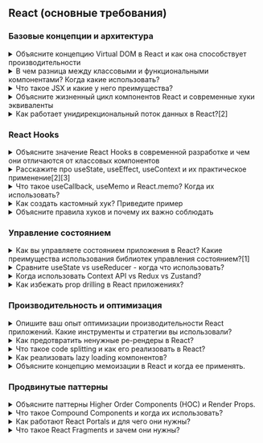 ## React (основные требования)

### Базовые концепции и архитектура

<details>
<summary>Объясните концепцию Virtual DOM в React и как она способствует производительности</summary>

> Отличный вопрос! Давайте разберем концепцию Virtual DOM подробно, поскольку это одна из ключевых особенностей React.

## Что такое Virtual DOM?

**Virtual DOM (виртуальный DOM)** — это легковесное представление реального DOM в памяти JavaScript. Это **JavaScript-объект**, который содержит структуру и свойства элементов интерфейса, но не может напрямую манипулировать элементами на экране[1][2].

```javascript
// Пример Virtual DOM объекта
{
  type: 'div',
  props: {
    id: 'container',
    className: 'main-content'
  },
  children: [
    {
      type: 'h1',
      props: { className: 'title' },
      children: ['Hello World']
    },
    {
      type: 'button',
      props: { onClick: handleClick },
      children: ['Click me']
    }
  ]
}
```

## Как работает Virtual DOM?

### Процесс работы состоит из трех фаз:

**1. Render Phase (Фаза рендеринга)**

- React создает новое представление Virtual DOM при изменении состояния компонента
- Вызывается метод `render()` для генерации нового дерева Virtual DOM[3]

**2. Diffing Algorithm (Алгоритм сравнения)**

- React сравнивает новое Virtual DOM дерево с предыдущим снимком
- Определяются минимальные изменения, необходимые для обновления[4][5]

**3. Commit Phase (Фаза применения)**

- Применяются только необходимые изменения к реальному DOM
- Обновления группируются (batching) для оптимизации производительности[3]

## Как Virtual DOM улучшает производительность?

### 1. **Минимизация операций с реальным DOM**

Реальный DOM содержит сотни свойств для каждого элемента (align, title, lang, translate, dir, hidden, accessKey и т.д.)[6]. Virtual DOM — это простой JavaScript объект, манипуляции с которым значительно быстрее[7].

### 2. **Batch Updates (Групповые обновления)**

React собирает множественные изменения состояния в одну операцию обновления, избегая ненужных перерендеров[8][9].

### 3. **Эффективный алгоритм сравнения**

React использует эвристический O(n) алгоритм вместо стандартного O(n³), основанный на двух допущениях[9]:

- Элементы разных типов создают разные деревья
- Разработчик может указать стабильные элементы через `key` prop

### 4. **Избежание полной перерисовки**

Вместо обновления всего DOM дерева, React обновляет только измененные узлы[1][2].

## Процесс Reconciliation (Согласования)

**Reconciliation** — это процесс, который React использует для определения изменений между Virtual DOM деревьями[10]:

```javascript
// Было
<div>
  <Counter value={1} />
</div>

// Стало
<div>
  <Counter value={2} />
</div>

// React обновит только prop 'value', сохранив компонент
```

### Правила сравнения:

1. **Разные типы элементов** → полная замена поддерева[11]
2. **Одинаковые типы** → обновление только измененных атрибутов[4]
3. **Списки элементов** → использование `key` для оптимального сопоставления[11]

## Практический пример

```javascript
function UserList({ users }) {
  return (
    <ul>
      {users.map((user) => (
        <li key={user.id}>{user.name}</li>
      ))}
    </ul>
  );
}

// При добавлении нового пользователя:
// Virtual DOM: создается новое дерево с дополнительным <li>
// Diffing: React определяет, что добавлен один элемент
// Real DOM: добавляется только новый <li>, остальные не трогаются
```

## Важные особенности

### React Fiber Architecture

Современный React использует **Fiber** — усовершенствованную архитектуру, которая[1]:

- Разбивает работу на небольшие управляемые части
- Позволяет приостанавливать и возобновлять задачи
- Приоритизирует важные обновления (клики, анимации)

### Ограничения оптимизации

Важно понимать, что Virtual DOM не всегда быстрее прямых манипуляций с DOM. При грамотном ванильном JavaScript можно достичь лучшей производительности[8]. Основная ценность Virtual DOM — в **упрощении разработки** сложных приложений.

## Ключевые выводы для собеседования:

1. **Virtual DOM** — это концепция оптимизации, а не волшебная пуля
2. Производительность достигается через **минимизацию операций с реальным DOM**
3. **Алгоритм reconciliation** — ключ к эффективности React
4. Понимание принципов работы помогает писать более оптимизированные компоненты
5. `key` prop критически важен для производительности списков

</details>

<details>
  <summary>В чем разница между классовыми и функциональными компонентами? Когда какие использовать?</summary>

Отличный вопрос! Это одна из ключевых тем для понимания эволюции React. Давайте разберем подробно.

## Основные различия

### **Классовые компоненты**

```javascript
class UserProfile extends React.Component {
  constructor(props) {
    super(props);
    this.state = {
      user: null,
      loading: true,
    };
  }

  componentDidMount() {
    this.fetchUser();
  }

  componentDidUpdate(prevProps) {
    if (prevProps.userId !== this.props.userId) {
      this.fetchUser();
    }
  }

  fetchUser = async () => {
    this.setState({ loading: true });
    const user = await api.getUser(this.props.userId);
    this.setState({ user, loading: false });
  };

  render() {
    const { user, loading } = this.state;

    if (loading) return <div>Loading...</div>;

    return (
      <div>
        <h1>{user.name}</h1>
        <p>{user.email}</p>
      </div>
    );
  }
}
```

### **Функциональные компоненты с хуками**

```javascript
function UserProfile({ userId }) {
  const [user, setUser] = useState(null);
  const [loading, setLoading] = useState(true);

  const fetchUser = useCallback(async () => {
    setLoading(true);
    const userData = await api.getUser(userId);
    setUser(userData);
    setLoading(false);
  }, [userId]);

  useEffect(() => {
    fetchUser();
  }, [fetchUser]);

  if (loading) return <div>Loading...</div>;

  return (
    <div>
      <h1>{user.name}</h1>
      <p>{user.email}</p>
    </div>
  );
}
```

## Ключевые различия

### **1. Синтаксис и читаемость**

**Функциональные компоненты:**[1][2]

- Более простой и лаконичный синтаксис
- Меньше boilerplate кода
- Нет необходимости в `this` контексте
- Более функциональный подход к программированию

**Классовые компоненты:**[1]

- Более многословный синтаксис
- Необходимость в конструкторе и методах lifecycle
- Работа с `this` контекстом может вызывать путаницу

### **2. Управление состоянием**

**Функциональные:** `useState` хук[3]

```javascript
const [count, setCount] = useState(0);
const [user, setUser] = useState(null);
```

**Классовые:** `this.state` и `this.setState`[1]

```javascript
this.state = { count: 0, user: null };
this.setState({ count: this.state.count + 1 });
```

### **3. Lifecycle методы**

**Функциональные:** `useEffect` хук[2]

```javascript
// componentDidMount + componentDidUpdate
useEffect(() => {
  fetchData();
}, [dependency]);

// componentWillUnmount
useEffect(() => {
  return () => {
    cleanup();
  };
}, []);
```

**Классовые:** Отдельные методы[1]

```javascript
componentDidMount() { /* логика */ }
componentDidUpdate(prevProps) { /* логика */ }
componentWillUnmount() { /* очистка */ }
```

## Преимущества функциональных компонентов

### **1. Производительность**[2][3]

- Более легковесные по сравнению с классами
- Лучшая оптимизация со стороны React
- Встроенные возможности мемоизации (`useMemo`, `useCallback`)

### **2. Переиспользование логики**[2][4]

```javascript
// Кастомный хук для переиспользования логики
function useApi(endpoint) {
  const [data, setData] = useState(null);
  const [loading, setLoading] = useState(true);

  useEffect(() => {
    fetch(endpoint)
      .then((res) => res.json())
      .then((data) => {
        setData(data);
        setLoading(false);
      });
  }, [endpoint]);

  return { data, loading };
}

// Использование в разных компонентах
function UserList() {
  const { users, loading } = useApi("/api/users");
  // ...
}

function PostList() {
  const { posts, loading } = useApi("/api/posts");
  // ...
}
```

### **3. Упрощенное тестирование**[2][3]

- Функции легче тестировать, чем классы
- Меньше моков и сложной настройки
- Кастомные хуки можно тестировать изолированно

### **4. Лучшая совместимость с TypeScript**[5]

```typescript
interface UserProfileProps {
  userId: string;
  onUserLoad?: (user: User) => void;
}

const UserProfile: React.FC<UserProfileProps> = ({ userId, onUserLoad }) => {
  // TypeScript автоматически выводит типы для useState
  const [user, setUser] = useState<User | null>(null);
  // ...
};
```

## Когда использовать классовые компоненты

### **1. Error Boundaries** (пока единственный случай)[6][7]

```javascript
class ErrorBoundary extends React.Component {
  constructor(props) {
    super(props);
    this.state = { hasError: false };
  }

  static getDerivedStateFromError(error) {
    return { hasError: true };
  }

  componentDidCatch(error, errorInfo) {
    console.log("Error caught:", error, errorInfo);
  }

  render() {
    if (this.state.hasError) {
      return <h1>Something went wrong.</h1>;
    }
    return this.props.children;
  }
}
```

### **2. Legacy кодовые базы**[5][8]

- При работе с существующими проектами
- Постепенная миграция может быть более практичной
- Нет необходимости переписывать работающий код

## Современные рекомендации (2025)

### **React команда официально рекомендует:**[9][8]

1. **Использовать функциональные компоненты** для всех новых проектов
2. **Хуки заменяют** большинство возможностей классовых компонентов
3. **Классовые компоненты не deprecated**, но не развиваются активно

### **В индустрии:**[10][11]

- 95%+ новых React проектов используют функциональные компоненты
- Большинство библиотек и туториалов фокусируются на хуках
- Компании предпочитают функциональный подход при найме

## Практические советы для собеседования

### **Что говорить:**

1. **"Предпочитаю функциональные компоненты"** с обоснованием
2. **Понимаю оба подхода** и могу работать с legacy кодом
3. **Знаю когда использовать классы** (Error Boundaries)
4. **Понимаю эволюцию React** и причины появления хуков

### **Пример хорошего ответа:**

> "В современной разработке я использую функциональные компоненты с хуками, так как они обеспечивают более чистый код, лучшую переиспользуемость логики через кастомные хуки и упрощают тестирование. Однако я понимаю классовые компоненты и могу с ними работать в legacy проектах. Классы все еще необходимы для Error Boundaries, но в остальном хуки покрывают все потребности современной разработки."

## Заключение

**Функциональные компоненты с хуками** — стандарт современной React разработки. Они проще, производительнее и более функциональны. **Классовые компоненты** остаются актуальными только для Error Boundaries и работы с legacy кодом[7][8].

</details>
<details>
  <summary>
  Что такое JSX и какие у него преимущества?
  </summary>

> Отличный фундаментальный вопрос! JSX — одна из ключевых особенностей React, поэтому важно понимать его глубоко.

## Что такое JSX?

**JSX (JavaScript XML)** — это синтаксическое расширение JavaScript, которое позволяет писать HTML-подобный код прямо внутри JavaScript файлов[1][2]. JSX не является ни JavaScript, ни HTML — это специальный синтаксис, который **транспилируется** в обычный JavaScript.

### Простой пример:

```javascript
// JSX
const element = <h1>Hello, World!</h1>;

// Транспилируется в:
const element = React.createElement("h1", null, "Hello, World!");
```

## Как работает JSX?

### Процесс трансформации:

**1. Написание JSX**[1]

```javascript
const greeting = (
  <div className="container">
    <h1>Welcome, {userName}!</h1>
    <p>Today is {new Date().toLocaleDateString()}</p>
  </div>
);
```

**2. Транспиляция через Babel**[3]

```javascript
const greeting = React.createElement(
  "div",
  { className: "container" },
  React.createElement("h1", null, "Welcome, ", userName, "!"),
  React.createElement("p", null, "Today is ", new Date().toLocaleDateString())
);
```

**3. Создание Virtual DOM элементов**[1]
React использует эти `createElement` вызовы для построения Virtual DOM дерева.

## Основные преимущества JSX

### **1. Читаемость и интуитивность**[4][5]

**JSX:**

```javascript
function UserCard({ user }) {
  return (
    <div className="user-card">
      <img src={user.avatar} alt={user.name} />
      <h2>{user.name}</h2>
      <p>{user.email}</p>
    </div>
  );
}
```

**Без JSX:**

```javascript
function UserCard({ user }) {
  return React.createElement(
    "div",
    { className: "user-card" },
    React.createElement("img", { src: user.avatar, alt: user.name }),
    React.createElement("h2", null, user.name),
    React.createElement("p", null, user.email)
  );
}
```

### **2. Встроенная безопасность**[6][5]

JSX **автоматически экранирует** значения, защищая от XSS атак:

```javascript
const userInput = "<script>alert('hack')</script>";
const element = <div>{userInput}</div>; // Безопасно! Выведется как текст
```

### **3. Лучшие сообщения об ошибках**[4][6]

React предоставляет более точные и понятные ошибки при использовании JSX, что упрощает отладку.

### **4. Интеграция с JavaScript выражениями**[1][3]

```javascript
function TodoList({ todos, filter }) {
  return (
    <ul>
      {todos
        .filter(
          (todo) =>
            filter === "all" || todo.completed === (filter === "completed")
        )
        .map((todo) => (
          <li key={todo.id} className={todo.completed ? "completed" : ""}>
            {todo.text}
          </li>
        ))}
    </ul>
  );
}
```

### **5. Поддержка компонентной архитектуры**[7][8]

JSX естественно интегрируется с компонентным подходом React:

```javascript
function App() {
  return (
    <div>
      <Header />
      <Navigation />
      <MainContent>
        <Sidebar />
        <ArticleList />
      </MainContent>
      <Footer />
    </div>
  );
}
```

## Ключевые особенности JSX

### **1. Динамический контент через `{}`**[1][3]

```javascript
const name = "Alice";
const element = <h1>Hello, {name}!</h1>;
```

### **2. Атрибуты в camelCase**[3][5]

```javascript
// HTML: class, for, tabindex
// JSX: className, htmlFor, tabIndex
const input = <input className="form-field" tabIndex={1} />;
```

### **3. Самозакрывающиеся теги**[3]

```javascript
const image = <img src="photo.jpg" alt="Description" />;
const lineBreak = <br />;
```

### **4. Условный рендеринг**[3]

```javascript
const element = isLoggedIn ? (
  <WelcomeMessage user={currentUser} />
) : (
  <LoginForm />
);
```

### **5. Фрагменты**[3]

```javascript
// React.Fragment или короткий синтаксис <>
return (
  <>
    <h1>Title</h1>
    <p>Description</p>
  </>
);
```

## Современные возможности JSX

### **TypeScript интеграция**[9]

```typescript
interface Props {
  title: string;
  children: React.ReactNode;
}

const Modal: React.FC<Props> = ({ title, children }) => (
  <div className="modal">
    <h2>{title}</h2>
    {children}
  </div>
);
```

### **Inline стили как объекты**[3]

```javascript
const styles = {
  color: "blue",
  fontSize: "18px",
  fontWeight: "bold",
};

const element = <h1 style={styles}>Styled heading</h1>;
```

## Является ли JSX обязательным?

**Нет!** JSX не обязателен для React[7][5], но **настоятельно рекомендуется** потому что:

- Упрощает разработку сложных интерфейсов
- Улучшает читаемость кода
- Обеспечивает лучший developer experience
- Стал индустриальным стандартом

## Производительность

JSX **не влияет на runtime производительность**[10] — он полностью транспилируется на этапе сборки. Финальный JavaScript код работает так же быстро, как если бы вы писали `React.createElement` вручную.

## Практические советы для собеседования

### **Что подчеркнуть:**

1. **JSX — это синтаксический сахар** над `React.createElement`
2. **Безопасность по умолчанию** — автоматическое экранирование
3. **Лучший DX** (developer experience) — читаемость и отладка
4. **Интеграция с инструментами** — TypeScript, ESLint, Prettier
5. **Не обязателен**, но стал стандартом индустрии

### **Хороший ответ на собеседовании:**

> "JSX — это синтаксическое расширение JavaScript, которое позволяет писать HTML-подобную разметку прямо в JavaScript коде. Основные преимущества: улучшенная читаемость, встроенная защита от XSS, лучшие сообщения об ошибках и естественная интеграция с компонентной архитектурой React. JSX транспилируется в React.createElement вызовы, поэтому не влияет на производительность runtime. Хотя он не обязателен, JSX стал индустриальным стандартом благодаря значительному улучшению developer experience."

</details>
<details>
  <summary>Объясните жизненный цикл компонентов React и современные хуки эквиваленты</summary>

> Отлично! Это фундаментальный вопрос, который демонстрирует глубокое понимание React. Давайте подробно разберем жизненный цикл компонентов и их современные эквиваленты в хуках.

## Фазы жизненного цикла React компонентов

React компоненты проходят через **три основные фазы**[1][2]:

### **1. Mounting (Монтирование)** 🏗️

Компонент создается и вставляется в DOM

### **2. Updating (Обновление)** 🔄

Компонент перерендеривается при изменении props или state

### **3. Unmounting (Размонтирование)** 🗑️

Компонент удаляется из DOM

## Классовые компоненты: Lifecycle методы

### **Mounting Phase**

```javascript
class UserProfile extends React.Component {
  constructor(props) {
    super(props);
    // 1. Инициализация state
    this.state = { user: null, loading: true };
    console.log("1. Constructor");
  }

  componentDidMount() {
    // 2. Вызывается ПОСЛЕ первого рендера
    console.log("2. componentDidMount");
    this.fetchUser();
  }

  render() {
    // 3. Возвращает JSX для отображения
    console.log("3. Render");
    return (
      <div>{this.state.loading ? "Loading..." : this.state.user?.name}</div>
    );
  }
}
```

### **Updating Phase**

```javascript
componentDidUpdate(prevProps, prevState) {
  // Вызывается ПОСЛЕ каждого обновления
  console.log('componentDidUpdate');

  if (prevProps.userId !== this.props.userId) {
    this.fetchUser(); // Перезагрузка при изменении userId
  }
}

shouldComponentUpdate(nextProps, nextState) {
  // Оптимизация: можно предотвратить лишние рендеры
  return nextProps.userId !== this.props.userId;
}
```

### **Unmounting Phase**

```javascript
componentWillUnmount() {
  // Очистка ресурсов перед удалением
  console.log('componentWillUnmount');
  clearInterval(this.timer);
  this.subscription?.unsubscribe();
}
```

## Функциональные компоненты: Хуки эквиваленты

### **useEffect - универсальный заменитель**[3][4]

`useEffect` **объединяет три lifecycle метода** в одном хуке:

- `componentDidMount`
- `componentDidUpdate`
- `componentWillUnmount`

### **1. componentDidMount эквивалент**

```javascript
function UserProfile({ userId }) {
  const [user, setUser] = useState(null);
  const [loading, setLoading] = useState(true);

  // componentDidMount - выполняется ОДИН раз после монтирования
  useEffect(() => {
    console.log("Эквивалент componentDidMount");
    fetchUser();
  }, []); // Пустой массив зависимостей = выполнить один раз

  const fetchUser = async () => {
    setLoading(true);
    const userData = await api.getUser(userId);
    setUser(userData);
    setLoading(false);
  };

  return <div>{loading ? "Loading..." : user?.name}</div>;
}
```

### **2. componentDidUpdate эквивалент**[5]

```javascript
function UserProfile({ userId }) {
  const [user, setUser] = useState(null);

  // componentDidUpdate - выполняется при изменении userId
  useEffect(() => {
    console.log("Эквивалент componentDidUpdate");
    fetchUser();
  }, [userId]); // Выполнится при изменении userId

  // Можно отслеживать несколько зависимостей
  useEffect(() => {
    console.log("Выполнится при изменении userId или theme");
  }, [userId, theme]);

  return <div>{user?.name}</div>;
}
```

### **3. componentWillUnmount эквивалент**[6]

```javascript
function Timer() {
  const [count, setCount] = useState(0);

  useEffect(() => {
    const interval = setInterval(() => {
      setCount((c) => c + 1);
    }, 1000);

    // Cleanup функция = componentWillUnmount
    return () => {
      console.log("Эквивалент componentWillUnmount");
      clearInterval(interval);
    };
  }, []); // Cleanup выполнится при размонтировании

  return <div>Count: {count}</div>;
}
```

### **4. Комбинированный useEffect**[7]

```javascript
function DataComponent({ id }) {
  const [data, setData] = useState(null);

  useEffect(() => {
    // componentDidMount + componentDidUpdate
    console.log("Загружаем данные для ID:", id);

    const subscription = api.subscribe(id, setData);

    // componentWillUnmount
    return () => {
      console.log("Очищаем подписку");
      subscription.unsubscribe();
    };
  }, [id]); // Перезапуск при изменении id

  return <div>{data?.title}</div>;
}
```

## Полное сравнение методов и хуков

### **Таблица соответствий**[4][5]

| **Классовый метод**       | **Хук эквивалент**                        | **Описание**                           |
| ------------------------- | ----------------------------------------- | -------------------------------------- |
| `constructor()`           | `useState()`                              | Инициализация состояния                |
| `componentDidMount()`     | `useEffect(() => {}, [])`                 | Выполняется после монтирования         |
| `componentDidUpdate()`    | `useEffect(() => {}, [deps])`             | Выполняется при изменении зависимостей |
| `componentWillUnmount()`  | `useEffect(() => { return cleanup }, [])` | Очистка перед размонтированием         |
| `shouldComponentUpdate()` | `React.memo()` + `useMemo()`              | Оптимизация рендеринга                 |

### **shouldComponentUpdate эквивалент**[6]

```javascript
// Классовый компонент
class ExpensiveComponent extends React.Component {
  shouldComponentUpdate(nextProps) {
    return nextProps.data !== this.props.data;
  }
}

// Функциональный эквивалент
const ExpensiveComponent = React.memo(
  ({ data }) => {
    return <div>{data}</div>;
  },
  (prevProps, nextProps) => {
    // true = не перерендеривать, false = перерендерить
    return prevProps.data === nextProps.data;
  }
);

// Или с useMemo для вычислений
function ExpensiveComponent({ data }) {
  const expensiveValue = useMemo(() => {
    return computeExpensiveValue(data);
  }, [data]); // Пересчитывается только при изменении data

  return <div>{expensiveValue}</div>;
}
```

## Важные отличия useEffect от lifecycle методов

### **1. Время выполнения**[8][9]

```javascript
// componentDidMount выполняется ДО paint браузера
componentDidMount() {
  // Блокирует отрисовку до завершения
  document.body.style.backgroundColor = 'red';
}

// useEffect выполняется ПОСЛЕ paint браузера
useEffect(() => {
  // НЕ блокирует отрисовку, выполняется асинхронно
  document.body.style.backgroundColor = 'red';
}, []);

// Для синхронного выполнения используйте useLayoutEffect
useLayoutEffect(() => {
  // Выполняется ДО paint, как componentDidMount
  document.body.style.backgroundColor = 'red';
}, []);
```

### **2. Множественные эффекты**[2]

```javascript
// В классах - один метод на всё
componentDidMount() {
  this.fetchUser();
  this.setupEventListeners();
  this.startTimer();
}

// С хуками - логическое разделение
function MyComponent() {
  // Отдельный эффект для пользователя
  useEffect(() => {
    fetchUser();
  }, []);

  // Отдельный эффект для событий
  useEffect(() => {
    const handleResize = () => {};
    window.addEventListener('resize', handleResize);
    return () => window.removeEventListener('resize', handleResize);
  }, []);

  // Отдельный эффект для таймера
  useEffect(() => {
    const timer = setInterval(() => {}, 1000);
    return () => clearInterval(timer);
  }, []);
}
```

## Практический пример: рефакторинг с классов на хуки

### **Было (класс):**

```javascript
class UserDashboard extends React.Component {
  constructor(props) {
    super(props);
    this.state = {
      user: null,
      posts: [],
      loading: true,
      error: null,
    };
  }

  componentDidMount() {
    this.loadUserData();
  }

  componentDidUpdate(prevProps) {
    if (prevProps.userId !== this.props.userId) {
      this.loadUserData();
    }
  }

  componentWillUnmount() {
    this.cleanup();
  }

  loadUserData = async () => {
    try {
      this.setState({ loading: true });
      const [user, posts] = await Promise.all([
        api.getUser(this.props.userId),
        api.getUserPosts(this.props.userId),
      ]);
      this.setState({ user, posts, loading: false });
    } catch (error) {
      this.setState({ error, loading: false });
    }
  };

  cleanup = () => {
    // Очистка подписок
  };
}
```

### **Стало (хуки):**

```javascript
function UserDashboard({ userId }) {
  const [user, setUser] = useState(null);
  const [posts, setPosts] = useState([]);
  const [loading, setLoading] = useState(true);
  const [error, setError] = useState(null);

  const loadUserData = useCallback(async () => {
    try {
      setLoading(true);
      setError(null);
      const [userData, postsData] = await Promise.all([
        api.getUser(userId),
        api.getUserPosts(userId),
      ]);
      setUser(userData);
      setPosts(postsData);
    } catch (err) {
      setError(err);
    } finally {
      setLoading(false);
    }
  }, [userId]);

  useEffect(() => {
    loadUserData();

    return () => {
      // Очистка подписок
    };
  }, [loadUserData]);

  // Остальной JSX...
}
```

## Советы для собеседования

### **Что подчеркнуть:**

1. **useEffect объединяет три lifecycle метода** в один хук
2. **Dependency array контролирует** когда эффект выполняется
3. **Cleanup функция** заменяет componentWillUnmount
4. **Множественные useEffect** для логического разделения
5. **Время выполнения отличается** - useEffect асинхронный

### **Хороший ответ:**

> "Жизненный цикл React компонентов состоит из трех фаз: mounting, updating и unmounting. В классовых компонентах для каждой фазы есть специальные методы: componentDidMount, componentDidUpdate, componentWillUnmount. В функциональных компонентах хук useEffect заменяет все эти методы. Dependency array определяет когда эффект выполняется: пустой массив [] эквивалентен componentDidMount, массив с зависимостями - componentDidUpdate, а cleanup функция - componentWillUnmount. Преимущество хуков в том, что можно создавать множественные эффекты для логического разделения кода."

</details>
<details>
  <summary>Как работает унидирекциональный поток данных в React?[2]</summary>

Отличный вопрос! Унидирекциональный поток данных — это **фундаментальная архитектурная концепция React**, которая отличает его от многих других фреймворков. Давайте разберем подробно.

## Что такое унидирекциональный поток данных?

**Унидирекциональный поток данных (Unidirectional Data Flow)** — это архитектурный паттерн, при котором данные движутся строго **в одном направлении**: от родительских компонентов к дочерним через **props**[1][2]. Дочерние компоненты **не могут напрямую изменять** данные, которые они получают.

### Визуальное представление:

```
┌─────────────┐
│   Parent    │  ──► State (источник истины)
│ Component   │
└─────┬───────┘
      │ props ↓ (данные вниз)
┌─────▼───────┐
│    Child    │  ──► Получает данные, но не может их изменить
│ Component   │
└─────────────┘
      │ callbacks ↑ (события вверх)
      ▼
┌─────────────┐
│   Parent    │  ──► Обновляет state
│ Component   │
└─────────────┘
```

## Принцип "Props Down, Events Up"

### **1. Props Down (Данные вниз)**[1][3]

```javascript
// Родительский компонент
function App() {
  const [user, setUser] = useState({ name: "Alice", age: 25 });
  const [posts, setPosts] = useState([]);

  return (
    <div>
      <UserProfile user={user} /> {/* Данные передаются вниз */}
      <PostList posts={posts} /> {/* через props */}
    </div>
  );
}

// Дочерний компонент
function UserProfile({ user }) {
  // user доступен только для чтения
  // Компонент НЕ МОЖЕТ изменить user напрямую
  return (
    <div>
      <h1>{user.name}</h1>
      <p>Age: {user.age}</p>
    </div>
  );
}
```

### **2. Events Up (События вверх)**[3][4]

```javascript
// Родительский компонент
function App() {
  const [count, setCount] = useState(0);

  // Функция-обработчик, которая может изменить состояние
  const incrementCount = () => {
    setCount(count + 1);
  };

  return (
    <div>
      <Counter
        count={count} // Данные вниз
        onIncrement={incrementCount} // Callback вверх
      />
    </div>
  );
}

// Дочерний компонент
function Counter({ count, onIncrement }) {
  return (
    <div>
      <p>Count: {count}</p>
      {/* Дочерний компонент "просит" родителя изменить данные */}
      <button onClick={onIncrement}>Increment</button>
    </div>
  );
}
```

## Практический пример: Todo приложение

```javascript
function TodoApp() {
  const [todos, setTodos] = useState([
    { id: 1, text: "Learn React", completed: false },
    { id: 2, text: "Build an app", completed: true },
  ]);

  // Все изменения состояния происходят в родителе
  const addTodo = (text) => {
    const newTodo = { id: Date.now(), text, completed: false };
    setTodos([...todos, newTodo]);
  };

  const toggleTodo = (id) => {
    setTodos(
      todos.map((todo) =>
        todo.id === id ? { ...todo, completed: !todo.completed } : todo
      )
    );
  };

  const deleteTodo = (id) => {
    setTodos(todos.filter((todo) => todo.id !== id));
  };

  return (
    <div>
      {/* Данные передаются вниз, callbacks передаются вниз */}
      <AddTodoForm onAdd={addTodo} />
      <TodoList todos={todos} onToggle={toggleTodo} onDelete={deleteTodo} />
    </div>
  );
}

function TodoList({ todos, onToggle, onDelete }) {
  return (
    <ul>
      {todos.map((todo) => (
        <TodoItem
          key={todo.id}
          todo={todo} // Данные вниз
          onToggle={onToggle} // События вверх
          onDelete={onDelete} // События вверх
        />
      ))}
    </ul>
  );
}

function TodoItem({ todo, onToggle, onDelete }) {
  return (
    <li>
      <span
        style={{ textDecoration: todo.completed ? "line-through" : "none" }}
        onClick={() => onToggle(todo.id)} // Вызываем callback
      >
        {todo.text}
      </span>
      <button onClick={() => onDelete(todo.id)}>Delete</button>
    </li>
  );
}
```

## Сравнение с двунаправленным потоком данных

### **React (Унидирекциональный)**[5][6]

```javascript
// Контролируемый компонент
function LoginForm() {
  const [email, setEmail] = useState("");

  return (
    <div>
      <input
        value={email} // State → UI
        onChange={(e) => setEmail(e.target.value)} // UI → State (через event)
      />
      <p>Email: {email}</p>
    </div>
  );
}
```

### **Angular/Vue (Двунаправленный)**[7]

```html
<!-- Vue.js - автоматическая синхронизация -->
<input v-model="email" />
<!-- Автоматическая двусторонняя связь -->
<p>{{ email }}</p>

<!-- Angular -->
<input [(ngModel)]="email" />
<!-- Two-way binding -->
<p>{{ email }}</p>
```

## Преимущества унидирекционального потока

### **1. Предсказуемость**[1][8]

```javascript
// Легко понять, откуда приходят данные и как они изменяются
function UserDashboard({ userId }) {
  const [user, setUser] = useState(null);

  // Единственное место, где изменяется user
  useEffect(() => {
    fetchUser(userId).then(setUser);
  }, [userId]);

  // Ясно видно, что user может изменить только fetchUser
  return <UserProfile user={user} />;
}
```

### **2. Легкость отладки**[8][4]

- **Единый источник истины** — состояние хранится в одном месте
- **Четкий поток данных** — легко проследить, откуда пришли данные
- **Контролируемые изменения** — все изменения происходят через определенные функции

### **3. Тестируемость**[8]

```javascript
// Легко тестировать - просто передаем props и проверяем результат
test("TodoItem renders correctly", () => {
  const todo = { id: 1, text: "Test todo", completed: false };
  const onToggle = jest.fn();

  render(<TodoItem todo={todo} onToggle={onToggle} />);

  expect(screen.getByText("Test todo")).toBeInTheDocument();
});
```

## Lifting State Up (Поднятие состояния)

Когда несколько компонентов должны разделять одно состояние, его **поднимают к ближайшему общему родителю**[9][3]:

```javascript
// Плохо - дублированное состояние
function App() {
  return (
    <div>
      <TemperatureInput scale="c" /> {/* Свое состояние */}
      <TemperatureInput scale="f" /> {/* Свое состояние */}
    </div>
  );
}

// Хорошо - общее состояние в родителе
function App() {
  const [temperature, setTemperature] = useState("");
  const [scale, setScale] = useState("c");

  return (
    <div>
      <TemperatureInput
        scale="c"
        temperature={scale === "c" ? temperature : toCelsius(temperature)}
        onTemperatureChange={(temp) => {
          setTemperature(temp);
          setScale("c");
        }}
      />
      <TemperatureInput
        scale="f"
        temperature={scale === "f" ? temperature : toFahrenheit(temperature)}
        onTemperatureChange={(temp) => {
          setTemperature(temp);
          setScale("f");
        }}
      />
    </div>
  );
}
```

## Управление сложным состоянием

### **Context API для глубокой передачи данных**[1]

```javascript
// Создание контекста
const UserContext = createContext();

function App() {
  const [user, setUser] = useState(null);

  return (
    <UserContext.Provider value={{ user, setUser }}>
      <Header />
      <MainContent />
      <Footer />
    </UserContext.Provider>
  );
}

// Использование в глубоко вложенном компоненте
function UserProfile() {
  const { user } = useContext(UserContext); // Прямой доступ без prop drilling

  return <div>{user?.name}</div>;
}
```

### **Redux для централизованного управления**[1]

```javascript
// Все изменения через actions и reducers
const store = createStore(rootReducer);

// Компонент получает данные из store
function TodoList() {
  const todos = useSelector((state) => state.todos);
  const dispatch = useDispatch();

  const handleAddTodo = (text) => {
    dispatch({ type: "ADD_TODO", payload: text }); // Унидирекциональный поток
  };

  return (
    <div>
      {todos.map((todo) => (
        <TodoItem key={todo.id} todo={todo} />
      ))}
    </div>
  );
}
```

## Важные принципы

### **1. Immutability (Неизменяемость)**[1]

```javascript
// Плохо - мутация состояния
const addTodo = (text) => {
  todos.push({ id: Date.now(), text }); // Прямая мутация
  setTodos(todos);
};

// Хорошо - создание нового состояния
const addTodo = (text) => {
  setTodos([...todos, { id: Date.now(), text }]); // Новый массив
};
```

### **2. Single Source of Truth**[8]

```javascript
// Состояние хранится в одном месте
function App() {
  const [appState, setAppState] = useState({
    user: null,
    todos: [],
    theme: "light",
  });

  // Все изменения через централизованные функции
  const updateUser = (user) => {
    setAppState((prev) => ({ ...prev, user }));
  };

  return (
    <StateContext.Provider value={{ appState, updateUser }}>
      <MainApp />
    </StateContext.Provider>
  );
}
```

## Советы для собеседования

### **Что подчеркнуть:**

1. **"Props down, events up"** — основной принцип React
2. **Предсказуемость и отладка** — главные преимущества
3. **Lifting state up** — решение для общего состояния
4. **Immutability** — важность неизменяемости данных
5. **Context API/Redux** — решения для сложных случаев

### **Хороший ответ:**

> "Унидирекциональный поток в React означает, что данные всегда текут в одном направлении: от родительских компонентов к дочерним через props. Дочерние компоненты не могут напрямую изменять полученные данные, вместо этого они используют callback функции для уведомления родителей о необходимости изменений. Это следует принципу 'props down, events up'. Основные преимущества: предсказуемость поведения, простота отладки, четкое разделение ответственности. Для сложных случаев используются Context API или внешние библиотеки управления состоянием как Redux, но они сохраняют унидирекциональность."

</details>

### React Hooks

<details>
  <summary>Объясните значение React Hooks в современной разработке и чем они отличаются от классовых компонентов</summary>
  # Значение React Hooks в современной разработке и отличие от классовых компонентов

**React Hooks** — это функции, которые позволяют "подключаться" к возможностям React (таким как состояние, контекст, side effects) прямо в функциональных компонентах, без использования классов[1][2].

## Почему Hooks стали важны для современной разработки?

### 1. **Стандарт современного React**

- Начиная с версии 16.8 (2019), Hooks стали **основным способом управления состоянием и жизненным циклом** компонента.
- В 2025 году почти все новые проекты и актуальные библиотеки используют Hooks, а классы применяются в основном при поддержке legacy-кода[1][3].

### 2. **Синтаксическая простота и читаемость**

- Функциональный компонент с хуками намного проще и короче, чем классовый аналог. Нет `this`, нет конструкторов, нет сложных привязок методов:

  ```js
  // Классовый компонент
  class Counter extends React.Component {
    state = { value: 0 };
    increment = () => this.setState({ value: this.state.value + 1 });
    render() {
      return <button onClick={this.increment}>{this.state.value}</button>;
    }
  }

  // Функциональный компонент с useState
  function Counter() {
    const [value, setValue] = useState(0);
    return <button onClick={() => setValue(value + 1)}>{value}</button>;
  }
  ```

- Это повышает читаемость и снижает entry barrier для новичков[2][3].

### 3. **Переиспользование логики (custom hooks)**

- Hooks позволяют выносить бизнес-логику в отдельные функции — **кастомные хуки**. Их можно переиспользовать в разных компонентах без HOC и render props[2][4].
  ```js
  // Пример кастомного hook'а
  function useUserData(userId) {
    const [user, setUser] = useState(null);
    useEffect(() => {
      fetchUser(userId).then(setUser);
    }, [userId]);
    return user;
  }
  // Использование
  function UserCard({ userId }) {
    const user = useUserData(userId);
    return <div>{user?.name}</div>;
  }
  ```

### 4. **Лучшая композиция и организация кода**

- Вместо того чтобы разносить связанную логику по разным lifecycle-методам класса, хуки позволяют **группировать связанную логику** рядом друг с другом внутри одного компонента (разделение concern'ов)[4][1].

### 5. **Гибкость и современные возможности**

- Хуки (например, `useEffect`, `useReducer`, `useContext`) дают доступ ко всем возможностям React, в том числе тем, которые были доступны только в классах — управлению побочными эффектами, сложным состоянием, референсам, подпискам и т.д.[2][4].
- Hooks легко интегрируются с TypeScript, новым Concurrent Mode, Suspense и прочими новшествами последних лет[1].

## Ключевые отличия Hooks от классовых компонентов

| Аспект               | Хуки (Hooks)                          | Классовые компоненты              |
| -------------------- | ------------------------------------- | --------------------------------- |
| Синтаксис            | Обычные функции                       | Наследование от `React.Component` |
| Управление state     | `useState`, `useReducer`              | this.state, this.setState         |
| Жизненный цикл       | `useEffect`                           | componentDidMount/Update/Unmount  |
| Переиспользование    | Кастомные хуки                        | HOC/render props                  |
| Читаемость           | Проще и короче                        | Более многословные                |
| Связка с `this`      | Нет                                   | Необходимость bind-ить методы     |
| Производительность   | Более гибкая оптимизация              | Более громоздкая архитектура      |
| Современные паттерны | Поддерживаются (Suspense, Concurrent) | Ограничено                        |

## Из чего складывается сила Hooks?

- **Меньше boilerplate и ошибок**: не нужно помнить о bind, замыканиях, странностях setState[3][2].
- **Масштабируемость и удобство поддержки**: код становится чище, логику проще тестировать и документировать.
- **Фокус на функциональном стиле**: в функциональных компонентах вся логика внутри функций, что упрощает композицию.
- **Поддержка будущих возможностей React**: все новые фичи (например, server components) и лучшие практики разрабатываются с расчетом на Hooks[1][3].

## Советы на собеседовании

**Кратко объясняйте:**

- Hooks разрешают использовать state, эффекты, context и другие возможности React в функциональных компонентах.
- Они делают код чище, короче, более реиспользуемым и легче к поддержке.
- Классы поддерживаются ради совместимости, но современный React-разработчик должен уметь работать с Hooks — это индустриальный стандарт.

**Для глубокого ответа:** расскажите о custom hooks, композиции, современном workflow (TypeScript, Suspense, useTransition и т.д.).

**Вывод:**  
Hooks — сердце современной разработки на React. Они делают код проще, чище, позволяют реализовывать современные паттерны и значительно улучшают опыт разработки по сравнению с классами[1][3][2].

</details>
<details>
  <summary>Расскажите про useState, useEffect, useContext и их практическое применение[2][3]</summary>

# React Hooks: useState, useEffect, useContext и их практическое применение

Давайте коротко и по существу: эти три хука — основа любой современной работы с React. Рассмотрим, что делает каждый и как их использовать на практике.

## 1. **useState**

### Что такое

Позволяет добавлять состояние (state) в функциональный компонент.

### Синтаксис

```js
import { useState } from "react";

const [value, setValue] = useState(initialValue);
```

- `value`: текущее значение состояния.
- `setValue`: функция для обновления состояния.
- `initialValue`: начальное значение (любого типа: число, строка, объект, массив).

### Практические примеры

**a. Управление числовым состоянием (счетчик):**

```js
const [count, setCount] = useState(0);

<button onClick={() => setCount(count + 1)}>{count}</button>;
```

**b. Управление состоянием формы:**

```js
const [username, setUsername] = useState("");
<input value={username} onChange={(e) => setUsername(e.target.value)} />;
```

**c. Сложное состояние — объект:**

```js
const [profile, setProfile] = useState({ name: "", age: 0 });
setProfile((prev) => ({ ...prev, name: "Alice" }));
```

## 2. **useEffect**

### Что такое

Позволяет выполнять **побочные эффекты** (side effects) в компонентах: запросы к API, подписки, манипуляции с DOM и т.д.

### Синтаксис

```js
import { useEffect } from "react";

useEffect(() => {
  // side-effect logic (например, fetch, подписка)
  return () => {
    // cleanup logic (при размонтировании или перед повторным выполнением)
  };
}, [deps]);
```

- Основная функция выполняется после первого рендера и **каждого изменения зависимостей** в массиве `deps`.
- Возвращаемая функция внутри useEffect — это cleanup (очистка), вызовется при демонтировании или изменении deps.

### Практические примеры

**a. Получение данных с сервера:**

```js
useEffect(() => {
  fetch("/api/user")
    .then((r) => r.json())
    .then((data) => setUser(data));
}, []); // [] — только при монтировании
```

**b. Подписка на события и очистка:**

```js
useEffect(() => {
  const onResize = () => setWidth(window.innerWidth);
  window.addEventListener("resize", onResize);
  return () => window.removeEventListener("resize", onResize);
}, []);
```

**c. Запуск эффекта при изменении props или state:**

```js
useEffect(() => {
  // этот код выполнится после каждого изменения searchTerm
  fetch(`/api/search?q=${searchTerm}`);
}, [searchTerm]);
```

## 3. **useContext**

### Что такое

Позволяет получать доступ к **глобальным данным** из любого уровня вложенности компонента — решает проблему prop drilling, когда одни и те же данные приходится прокидывать через несколько уровней компонентов.

### Синтаксис

```js
import { useContext } from "react";

const value = useContext(MyContext);
```

- `MyContext` создаётся через `React.createContext()` и оборачивается в провайдер (`<MyContext.Provider value={...}>`).

### Практические примеры

**a. Theme Context (переключение темы):**

```js
const ThemeContext = React.createContext();

function ThemeProvider({ children }) {
  const [theme, setTheme] = useState("light");
  const toggle = () => setTheme((t) => (t === "light" ? "dark" : "light"));
  return (
    <ThemeContext.Provider value={{ theme, toggle }}>
      {children}
    </ThemeContext.Provider>
  );
}

function ThemedButton() {
  const { theme, toggle } = useContext(ThemeContext);
  return (
    <button
      style={{ background: theme === "dark" ? "#333" : "#fff" }}
      onClick={toggle}
    >
      Toggle theme
    </button>
  );
}
```

**b. User Context:**

```js
const UserContext = React.createContext();

function Profile() {
  const user = useContext(UserContext);
  return <div>{user?.name}</div>;
}
```

**Практические best practices**:

- Используйте context для действительно глобальных данных (тема, авторизация, язык и т.п.)
- Не злоупотребляйте context для локального состояния.
  [1][2][3]

## Краткие выводы

- **useState** — позволяет делать интерактивные формы, счетчики, динамические UI.
- **useEffect** — подключает сайд-эффекты и реагирует на изменения данных/props.
- **useContext** — делится глобальными данными прямо между компонентами любой вложенности.

Современный React невозможно представить без этих хуков — ими пользуются практически во всех продакшн-проектах. Умение применять их — ключ к гибкому, масштабируемому и чистому коду!

</details>
<details>
  <summary>Что такое useCallback, useMemo и React.memo? Когда их использовать?</summary>
  # Что такое useCallback, useMemo и React.memo? Когда их использовать?

Эти инструменты служат для **оптимизации производительности** в React-приложениях, помогая избежать ненужных рендеров и затратных вычислений. Давайте разберём, как они работают и когда их действительно стоит применять.

## 1. **useCallback**

**useCallback** — хук, который возвращает "мемоизированную" (кэшированную) версию функции, которая будет сохранять одну и ту же ссылку между рендерами, если не изменились значения в массиве зависимостей.

**Когда использовать:**

- Когда функция передаётся как prop в дочерний компонент, особенно если этот компонент обёрнут в `React.memo`.
- Когда функция используется как зависимость в другом хуке (например, в useEffect или useMemo).
- Для предотвращения ненужных ререндеров дочернего компонента, который зависит от ссылочной идентичности функции[1][2][3].

**Пример:**

```js
const handleClick = useCallback(() => {
  setCount(count + 1);
}, [count]);

<MyButton onClick={handleClick} />;
```

## 2. **useMemo**

**useMemo** — хук, который вычисляет и запоминает результат функции. В отличие от useCallback, useMemo кэширует именно результат (например, объект, массив или результат сложных вычислений), а не саму функцию.

**Когда использовать:**

- Для кэширования затратных вычислений (например, сортировка большого массива, фильтрация, рендер длинных списков).
- Для создания объектов или массивов, которые выступают зависимостями в других хуках или пропсах дочерних компонентов[4][5][6][7].

**Пример:**

```js
const filteredList = useMemo(() => {
  return list.filter((item) => item.active);
}, [list]);
```

## 3. **React.memo**

**React.memo** — HOC (Higher Order Component), который кэширует (мемоизирует) результат рендера функционального компонента. Если пропсы не изменились по ссылке (`===`), React пропустит повторный рендер компонента.

**Когда использовать:**

- Для функциональных компонентов, которые получают пропсы и часто могут получать те же значения пропсов между рендерами (например, элементы списков).
- Когда дочерний компонент тяжёлый или содержит большие поддеревья и рерисовывается слишком часто лишь потому, что родитель обновляется.

**Пример:**

```js
const MyButton = React.memo(function MyButton({ onClick, label }) {
  // ...рендер
});
```

## Сценарии применения и best practices

- Не стоит использовать эти инструменты "везде" — это преждевременная оптимизация, которая может только усложнить код и ухудшить производительность из-за избыточных кешей[8][9][10].
- Используйте `useMemo` и `useCallback`, если:
  - вычисления действительно ресурсоёмкие, либо функция/значение передаются глубоко по дереву пропсов и есть реальные проблемы с производительностью;
  - дочерний компонент или хук реально выигрывает от их применения (например, есть лишние ререндеры).
- Используйте `React.memo`, если компонент получает простые/примитивные пропсы, которые не меняются часто и не передаются как новые объекты/функции на каждое обновление[3][11].

## Краткое сравнение

| Инструмент    | Что кэширует         | Когда нужен                                                                         |
| ------------- | -------------------- | ----------------------------------------------------------------------------------- |
| `useCallback` | Ссылку на функцию    | Когда функция передаётся дочернему компоненту или используется как зависимость хука |
| `useMemo`     | Результат вычисления | Когда есть затратные вычисления или создаётся сложный объект/массив                 |
| `React.memo`  | Сам компонент        | Когда компонент рендерится с одними и теми же пропсами часто                        |

**Вывод:**  
useCallback, useMemo и React.memo нужны для точечной, осознанной оптимизации: они полезны, если в проекте реально есть проблема лишних ререндеров или дорогих вычислений. Без внимания к производительности, их избыточное применение может сделать только хуже. Всегда профилируйте приложение и анализируйте настоящие bottlenecks, прежде чем внедрять подобные оптимизации[2][6][3].

</details>
<details>
  <summary>Как создать кастомный хук? Приведите пример</summary>
  # Как создать кастомный хук в React? Пример и объяснение

**Кастомный хук** (custom hook) — это функция, название которой всегда начинается с `use`, и внутри которой можно использовать любые стандартные хуки (`useState`, `useEffect`, `useContext` и др.). Кастомные хуки позволяют переиспользовать логику между разными компонентами, не плодя HOC и render-props структуры[1][2][3][4].

## Как создать кастомный хук

**Алгоритм:**

1. Назовите функцию по шаблону `useWhatItDoes`.
2. Используйте внутри любые стандартные хуки.
3. Возвращайте любые значения, необходимые компонентам: данные, методы, объекты и т.п.
4. Используйте этот хук в компонентах так же, как стандартные (`useState`, `useEffect`, ...).

### Простой пример 1: useToggle

```javascript
import { useState } from "react";

// Хук для переключения булевого состояния
function useToggle(initialValue = false) {
  const [state, setState] = useState(initialValue);
  const toggle = () => setState((prev) => !prev);
  return [state, toggle];
}

export default useToggle;
```

#### Использование:

```javascript
function Demo() {
  const [isOpen, toggleOpen] = useToggle(false);

  return (
    <div>
      <button onClick={toggleOpen}>{isOpen ? "Скрыть" : "Показать"}</button>
      {isOpen && <p>Отображаемый текст</p>}
    </div>
  );
}
```

### Пример 2: useFetch — универсальный хук для запроса данных

```javascript
import { useState, useEffect } from "react";

function useFetch(url) {
  const [data, setData] = useState(null);
  const [loading, setLoading] = useState(true);
  const [error, setError] = useState(null);

  useEffect(() => {
    let ignore = false;
    setLoading(true);
    setError(null);

    fetch(url)
      .then((res) => {
        if (!res.ok) throw new Error("Ошибка загрузки");
        return res.json();
      })
      .then((json) => {
        if (!ignore) setData(json);
      })
      .catch((err) => {
        if (!ignore) setError(err);
      })
      .finally(() => {
        if (!ignore) setLoading(false);
      });

    return () => {
      ignore = true;
    };
  }, [url]);

  return { data, loading, error };
}

export default useFetch;
```

#### Использование:

```javascript
function Todos() {
  const { data, loading, error } = useFetch(
    "https://jsonplaceholder.typicode.com/todos"
  );

  if (loading) return <p>Загрузка...</p>;
  if (error) return <p>Ошибка: {error.message}</p>;

  return (
    <ul>
      {data.map((todo) => (
        <li key={todo.id}>{todo.title}</li>
      ))}
    </ul>
  );
}
```

## Лучшие практики для кастомных хуков

- **Имя всегда с `use`**: чтобы React мог валидировать правила хуков.
- **Одна ответственность**: каждый кастомный хук отвечает за одну конкретную задачу — данные, форму, подписку и т.д.[5].
- **Можно использовать другие хуки**: внутри кастомного можно вызывать любые стандартные или другие пользовательские хуки.
- **Не возвращайте лишнего**: возвращайте компоненту только нужные данные, без избыточности.
- **Документируйте кастомные хуки**: особенно если ими будет пользоваться команда.

## Вывод

Кастомные хуки — мощнейший инструмент масштабируемого React-кода. Вынесите повторяющуюся бизнес-логику в хук, и ваш проект станет легче поддерживать, тестировать и расширять.

</details>
<details>
  <summary>Объясните правила хуков и почему их важно соблюдать</summary>

**React Hooks** — мощный инструмент, но работают они корректно только при соблюдении строгих правил. Эти правила обеспечивают предсказуемое поведение приложения и предотвращают сложные ошибки.

## Основные правила хуков

### 1. **Вызывайте хуки только на верхнем уровне компонента**

- **Нельзя** вызывать хуки внутри циклов, условий (`if`/`switch`), вложенных функций или после ранних `return`[1][2][3][4][5].
- **Почему:** React опирается на порядок вызова хуков для корректного сопоставления состояния и эффектов между рендерами. Если нарушить последовательность вызовов (например, вызвать хук только при определенном условии), React «собьется» и начнет подставлять не те значения, что приведет к трудноуловимым багам.

> **Пример неверно:**
>
> ```js
> if (show) {
>   useEffect(...); // ❌ Нельзя!
> }
> ```

> **Правильно:**
>
> ```js
> useEffect(() => {
>   if (show) {
>     // ...
>   }
> }, [show]);
> ```

### 2. **Вызывайте хуки только внутри React-функций**

- **Можно:** из тела React-функционального компонента или собственного кастомного хука.
- **Нельзя:** просто из обычной JS-функции, метода класса или обработчиков событий вне тела компонента[1][2][3][5].

> **Почему:** Хуки предназначены для работы строго в контексте React-рендера. Это гарантирует, что React корректно отслеживает и сохраняет состояние.

### 3. **Соблюдайте одинаковый порядок вызова хуков на каждом рендере**

- **Нельзя:** вызывать хуки по-разному в зависимости от условий.
- **Почему:** React строит внутренний список хуков и сопоставляет значения по их порядку. Изменится порядок — React начнет подменять значения от одного хука другому, и возникнут баги [1][3][2].

### 4. **Пользовательские хуки должны начинаться с "use"**

- Это негласное правило индустрии. Оно позволяет линтерам автоматически находить потенциальные ошибки, а другим разработчикам — сразу видеть, что это хук [1][2][6].

## Почему правила хуков важны

- **Предсказуемость:** Обеспечивают стабильную работу компонентов между рендерами, даже если рендерятся редко или часто.
- **Борьба с багами:** Защищают от труднопредсказуемых проблем, связанных с потерей состояния, неправильным порядком обновления эффектов/данных и деградацией производительности [1][2][6].
- **Будущая совместимость:** Гарантируют, что код работает и будет работать на новых версиях React без критической переработки [2].
- **Автоматизация:** Позволяют использовать инструменты (например, `eslint-plugin-react-hooks`), автоматически отлавливающие нарушения правил [3][7].

## Практический совет

- **Подключите линтер:** Используйте `eslint-plugin-react-hooks`, чтобы избегать ошибок даже случайно.
- **Вызывайте хуки всегда одинаковым образом** на каждом рендере, только в компонентах или кастомных хуках, вне циклов, условий и вложенных функций.

### Краткий запоминающийся ответ для собеседования

> "Хуки в React должны вызываться только на верхнем уровне функционального компонента или кастомного хука, всегда в одном и том же порядке, и только внутри React-функций. Это необходимо, чтобы React корректно отслеживал состояния и эффекты между рендерами. Нарушение этих правил приводит к трудноотлавливаемым багам и потере контроля над компонентом."

</details>

### Управление состоянием

<details>
  <summary>Как вы управляете состоянием приложения в React? Какие преимущества использования библиотек управления состоянием?[1]</summary>
## Как я управляю состоянием в React

### 1. **Локальное состояние (useState / useReducer)**

- Использую `useState` для хранения и управления состоянием внутри одного компонента: формы, переключатели, UI-флаги, фильтры и т.д.
- Для более сложных состояний (например, связанные структуры данных или сценарии undo/redo) применяю `useReducer`.

### 2. **"Поднятие" состояния (Lifting state up)**

- Когда несколько связанных компонентов должны работать с одними и теми же данными, поднимаю состояние в ближайший общий родитель и передаю его нужным компонентам через props.

### 3. **Context API для глобального (или полу-глобального) состояния**

- Для передачи небольшого количества глобальных данных (например, текущего пользователя, темы оформления, языка) использую React Context API совместно с хукoм `useContext`, чтобы избежать prop drilling[1][2][3].

### 4. **Использование сторонних библиотек (Redux, Zustand, Recoil и др.)**

- Когда приложение становится крупнее и требуется централизованное управление общими данными, выбираю библиотеку управления состоянием, исходя из архитектуры проекта:
  - **Redux** — классика, мощно и масштабируемо, но требует больше шаблонного кода.
  - **Zustand**/Jotai/Valtio — легкие современные альтернативы для среднего и большого приложения, часто проще в интеграции и поддержке[4][5][6][3].
  - **MobX** — реактивная модель, подходит под определённые задачи (реже используется в 2025 году).
  - **Recoil** — если нужна атомарность состояния и гибкая композиция.
- Такие библиотеки удобно интегрируются с React Hooks и Context, предоставляя единый источник истины для всего приложения.

## Преимущества использования библиотек управления состоянием

| Преимущество                      | Описание и ценность                                                                                                                                               |
| --------------------------------- | ----------------------------------------------------------------------------------------------------------------------------------------------------------------- |
| **Централизованное хранилище**    | Все состояние находится в одном месте, его легко отслеживать и менять[7][8][9].                                                                                   |
| **Предсказуемость**               | Изменения состояния строго контролируются действиями (actions), что упрощает отладку и тестирование.                                                              |
| **Масштабируемость**              | Хорошо масштабируются для сложных приложений с десятками и сотнями компонентов, избежание хаоса prop drilling[10][4].                                             |
| **Удобное разделение логики**     | State logic инкапсулируется в "слайсы", редьюсеры, атомы — это улучшает читаемость и доработку кода[11].                                                          |
| **Интеграция с туллингом**        | Redux DevTools, PersistState, middleware — помогают анализировать изменения состояния и проводить аудит.                                                          |
| **Производительность**            | Современные библиотеки (Zustand, Jotai, Valtio) минимизируют ненужные ререндеры, что ускоряет обновление интерфейса[4][8][12].                                    |
| **Работа с async и side-effects** | Экосистемы вроде Redux Saga, Redux Thunk или Zustand middleware позволяют плавно реализовать сложные сценарии (например, очередь событий, background обновления). |
| **Гибкая интеграция**             | Совместимы с TypeScript, серверным рендерингом, API-клиентами и прочими современными практиками[13][6].                                                           |

## Когда действительно нужна отдельная библиотека?

- Когда **приложение становится “разросшимся”**, появляются "глобальные" данные (пользователь, корзина, фильтры, кэш запросов)
- Если становится неудобно передавать props на много уровней (prop drilling), а Context API начинает вызывать перепроизводительность из-за массовых ререндеров
- Когда требуется строгий контроль над архитектурой (бэк-команда, CI, автоматические тесты)
- Для создания легко масштабируемого кода, особенно в продуктах с несколькими разработчиками

## Советы для собеседования

- **Для MVP, простых и средних приложений** хватает useState/useContext или легких библиотек (Zustand, Jotai).
- **Для крупных enterprise-продуктов и сложного взаимодействия компонентов** — предпочтительнее зрелые решения (Redux, MobX, Recoil).
- Важно выбирать библиотеку под реальные потребности приложения, а не из моды.

**Резюме**: Я всегда начинаю с простого (useState, Context), затем внедряю библиотеку управления состоянием, если вижу, что приложение начинает страдать от prop-drilling или запутанного обмена состоянием между компонентами. Поддержка чистой архитектуры и чистого состояния — фундамент крупных, поддерживаемых и стабильных React-проектов[7][10][8][6][12].

</details>
<details>
  <summary>Сравните useState vs useReducer - когда что использовать?</summary>
**useState** и **useReducer** — это два основных хука React для управления локальным состоянием компонента, но подходят они для разных сценариев. Разберём отличия, когда что применять, и приведём примеры.

## useState

**Описание:**

- Используется для простого состояния (число, строка, boolean, простой объект).
- Обеспечивает максимально простой API: одно состояние — одна пара `[value, setValue]`.

**Когда использовать:**

- Когда состояние небольшое и несложно обновляется.
- Когда каждое изменение не зависит от других частей состояния.
- Когда бизнес-логика управления состоянием очень проста.

**Примеры:**

```javascript
const [count, setCount] = useState(0);
const [search, setSearch] = useState("");
const [isOpen, setIsOpen] = useState(false);
```

## useReducer

**Описание:**

- Используется для более сложных случаев: когда надо управлять множеством связанных значений или если обновление состояния требует сложной бизнес-логики (например, undo/redo, вложенные объекты, логика с разными action).
- Работает по принципу "action → reducer → новое состояние", т.е. состояние управляется через диспатч и функцию-редьюсер (аналог pattern из Redux)[1][2][3][4].

**Когда использовать:**

- Когда состояние — это объект или сложная структура (например, форма с множеством полей, загрузка данных с разными статусами: loading, error, data).
- Когда требуется поддерживать несколько связанных под-состояний (например, counters, tab-меню, drag&drop).
- Когда изменение состояния зависит от предыдущего состояния.
- Когда изменения могут происходить из разных частей дерева компонентов[5][6][7].

**Примеры:**

_Счетчик с useReducer:_

```javascript
function reducer(state, action) {
  switch (action.type) {
    case 'INC': return { count: state.count + 1 };
    case 'DEC': return { count: state.count - 1 };
    default: return state;
  }
}
const [state, dispatch] = useReducer(reducer, { count: 0 });
...
<button onClick={() => dispatch({ type: 'INC' })}>+</button>
<button onClick={() => dispatch({ type: 'DEC' })}>-</button>
```

_Сложная форма (например, валидация, reset, подсчет ошибок)_ — лучше useReducer.

## Краткая таблица сравнения

|                | **useState**                      | **useReducer**                                     |
| -------------- | --------------------------------- | -------------------------------------------------- |
| Применимость   | Простое состояние, простая логика | Сложная, взаимосвязанная логика                    |
| Обновления     | Через setter (setState)           | Через dispatch и reducer                           |
| State shape    | Одна переменная (любой тип)       | Обычно объект, управляемый action'ами              |
| Связь          | Независимые значения              | Связанные или взаимозависимые поля                 |
| Тестируемость  | Обычно проще и быстрее            | Reducer — чистая функция, легче тестировать логику |
| Используется с | useContext (иногда)               | Часто с useContext для глобального state           |

## Практические советы

- **Начинайте с useState.** Если состояние/логика начинает разрастаться или появляются баги из-за слежения за множеством useState-переменных — переходите на useReducer[8][3][9].
- **useReducer отлично подходит для работы с формами, сложными виджетами, wizard’ами, модалями, сложными интерактивными списками**[1][10][5].
- **useReducer лучше для оптимизации производительности в глубоко вложенных компонентах:** можно передавать dispatch, а не callback’и, что минимизирует лишние рендеры[2][11].

## Краткий вывод для собеседования

> "useState идеально подходит для простых и независимых кусков состояния — счётчики, булевые значения, строки. Как только логика становится сложной: появляется много связанных значений, требуется централизовать бизнес-логику, оптимизировать код для поддержки масштабируемости или тестируемости, — я использую useReducer. Это структурирует код, уменьшает баги и часто упрощает тестирование и поддержку."

Такое сравнение покажет, что вы разбираетесь в нюансах локального состояния в React и выбираете инструменты исходя из архитектурных требований проекта[1][3][2][5][8].

</details>
<details>
  <summary>Когда использовать Context API vs Redux vs Zustand?</summary>
  # Контекст использования: Context API vs Redux vs Zustand

В 2025 году выбор между Context API, Redux и Zustand зависит от **масштаба приложения, сложности сценариев управления состоянием, требований к производительности** и предпочтений команды[1][2][3][4][5][6].

## 1. **React Context API**

### Когда использовать:

- **Для небольшого количества глобальных данных**: Тема оформления, пользователь, язык, авторизация (данные редко обновляются и доступны по всему приложению).
- **Для устранения prop drilling** между вложенными компонентами с относительно статическими данными.
- **Приложения малого/среднего размера** с нетяжёлой логикой или когда вы хотите избежать зависимостей.

### Недостатки:

- Производительность страдает при частых обновлениях (все дочерние компоненты перерисовываются).
- Не подходит для сложного, часто меняющегося состояния или большого количества различных глобальных данных (performance issue и неудобный API для масштабирования).
- Мало инструментов для дебага, сложно расширять на большие команды/проекты[7][2][4][5][8][9].

## 2. **Redux (Redux Toolkit)**

### Когда использовать:

- **Крупные, комплексные приложения** с тесно связанным глобальным состоянием, множеством независимых "подсостояний", асинхронной логикой, сложными сценариями управления потоками данных.
- **Когда нужны инструменты для audita/debug** — встроенные devtools, middlewares, time-travel, логирование событий по состояниям.
- **В больших командах**: строгая архитектура и predictability.
- Если важно удобное масштабирование и единый “контракт” для состояния приложения.

### Недостатки:

- Много шаблонного кода (boilerplate), более высокая сложность порога входа.
- Для медленных/простых проектов может оказаться избыточным[1][4][8][5][10][11][6][12].

## 3. **Zustand**

### Когда использовать:

- **Для средних и крупных проектов**, когда нужна простота внедрения, высокая производительность и отказ от шаблонного кода, но при этом — централизованное хранилище и удобная API.
- **Если состояние обновляется часто**, нужно минимизировать ререндеры и обеспечить оптимизацию “по умолчанию”.
- Для проектов, где “гибкое” состояние: нет единого огромного стора, а скорее — модульные сторы под каждый бизнес-домен.
- Когда хочется баланс между "просто Context API" и "мощный Redux".

### Недостатки:

- Меньше поддерживающих инструментов и экосистемы, чем у Redux.
- Для совсем больших/enterprise-проектов может не хватить “жесткости” или наличия строгих паттернов[1][7][2][5][6][13][9][14][11][8].

## Таблица сравнения

| Решение     | Лучшие сценарии                                            | Преимущества                                       | Ограничения                               |
| ----------- | ---------------------------------------------------------- | -------------------------------------------------- | ----------------------------------------- |
| Context API | Тема, авторизация, небольшие app                           | Встроено в React, минимален                        | Производительность, масштабируемость      |
| Redux       | Enterprise, сложные большие app                            | Богатая экосистема, инструменты, predictability    | Сложнее, многословно                      |
| Zustand     | Средние–большие app, простая интеграция, частые обновления | Минимум кода, высокая производительность, гибкость | Меньше тулов экосистемы, меньше паттернов |

## Практические советы

- **Начните с Context API** для небольших задач или если нет частых обновлений и глобальное состояние невелико.
- Перейдите на **Zustand** для более сложных (но еще не “enterprise”-уровня) задач, когда нужно простое, гибкое и производительное решение.
- Используйте **Redux**, если проект большой, архитектура требует predictability, extensibility и масштабируемости, особенно при работе в крупных командах.

### Краткий шаблон ответа для собеседования

> Объясняя свой выбор: “Я начинаю с Context API для простых задач, таких как тема или язык. Когда появляется необходимость в большем количестве быстро обновляемого глобального состояния, применяю Zustand, т.к. он прост в применении, не требует boilerplate и не вызывает лишних ререндеров. Для действительно крупных приложений, где нужна строгая архитектура, middleware, time-travel debug и строгий подход — перехожу на Redux. Каждый инструмент подходит для своей задачи, и важно выбирать исходя из реальных требований проекта, а не моды.”

</details>
<details>
  <summary>Как избежать prop drilling в React приложениях?</summary>

**Prop drilling** — это ситуация, когда данные нужно передавать глубоко по дереву компонентов “вручную”, через props, даже если промежуточные компоненты их не используют. В небольших проектах это не проблема, но по мере роста приложения такой подход приводит к запутанности, избыточности и трудностям с поддержкой[1][2][3][4].

## Основные подходы для решения проблемы

### 1. **Контекст (Context API)**

**React Context API** — стандартное решение для "телепортации" данных сквозь дерево компонентов, минуя промежуточные слои.

**Как работает:**

- Создаёте context (`const UserContext = createContext()`).
- Оборачиваете нужную часть дерева в Provider (`<UserContext.Provider value={user}>`).
- В любом нужном компоненте получаете данные через `useContext(UserContext)`[1][5][4][6].

**Пример:**

```js
const UserContext = createContext();

function App() {
  const user = { name: "Alice" };
  return (
    <UserContext.Provider value={user}>
      <Header />
      <Content />
    </UserContext.Provider>
  );
}

function Content() {
  return <Profile />;
}

function Profile() {
  const user = useContext(UserContext);
  return <p>Hello, {user.name}!</p>;
}
```

**Когда оптимально:**

- Несколько deeply nested компонентов используют одни и те же данные (например, текущий юзер, тема, язык).
- Вы хотите избежать многократной передачи одинаковых данных по props из родительского компонента.

### 2. **Глобальное управление состоянием (Redux, Zustand, MobX и др.)**

Если необходимо делиться большим количеством состояний между удалёнными частями приложения (не только "вниз" по дереву), используйте сторонние библиотеки управления состоянием: Redux, Zustand, Jotai, MobX[1][7].

- **Redux:** лучший для enterprise-приложений, требует шаблонного кода, даёт central store и инструменты debug.
- **Zustand/MobX:** лёгкие альтернативы для небольших и средних по размеру проектов, меньше ceremony, выше производительность[7].

### 3. **Кастомные хуки (Custom Hooks)**

Инкапсулируйте логику получения/обновления данных в собственные хуки, чтобы их можно было переиспользовать на любом уровне компонента.

```js
function useCart() {
  const [cart, setCart] = useState([]);
  const addToCart = (item) => setCart((c) => [...c, item]);
  return { cart, addToCart };
}
```

Вызываете этот хук там, где нужны эти данные[1][7].

### 4. **Композиция компонентов**

Иногда можно избежать prop drilling с помощью **component composition** — оборачивать нужные компоненты друг в друга, оставляя пропсы только на тех уровнях, где они реально используются[8][7].

## Когда prop drilling — это норма?

- Если передаете prop на 1-2 уровня вниз — этот паттерн нормален и не требует оптимизации.
- Проблема возникает только при "глубокой" вложенности и необходимости прокидывать много разных данных разным потомкам[9][10].

## Итоговая стратегия

- **Начинайте с props:** пока структура не усложнилась.
- **Переходите на Context API:** когда данные используют 3+ уровня компонентов или одинаковые данные нужны одновременно многим веткам дерева.
- **Всё становится слишком связано и нестабильно — подключайте библиотеку управления состоянием**.
- **Используйте кастомные хуки** для переиспользуемой логики "на любом” уровне.

**Краткий шаблон для собеседования:**

> “Чтобы избежать prop drilling, я использую React Context API для передачи глобальных/региональных данных напрямую нужным компонентам, минуя промежуточные уровни. Для ещё более сложного обмена состоянием или активных обновлений подключаю легковесные сторы (Zustand) или зрелые решения (Redux). Внутри feature-компонентов предпочитаю использовать кастомные хуки для локальной переиспользуемой логики.”

</details>

### Производительность и оптимизация

<details>
  <summary>Опишите ваш опыт оптимизации производительности React приложений. Какие инструменты и стратегии вы использовали?</summary>
  # Мой опыт оптимизации производительности React приложений: стратегии и инструменты

Оптимизация производительности — одна из ключевых задач при работе над современными React-приложениями. В последние годы я реализовывал комплексные стратегии и активно использовал профессиональные инструменты для профилирования, предотвращения ререндеров и снижения латентности интерфейса. Вот мой подход:

## 1. **Профилирование и диагностика**

- **React Developer Tools**: Использую вкладку **Profiler** для поиска узких мест — выясняю, какие компоненты рендерятся слишком часто и почему (анализы actualDuration, phase и т. д.)[1][2][3][4].
- **Chrome DevTools**: Анализирую waterfall и stack traces, чтобы поймать долгие операции, внешние запросы, ненужные загрузки, большие бандлы и проблемы с асинхронными задачами[5].
- **Микро-профилирование**: Встраиваю React.Profiler в деревья компонентов с ручной обработкой событий рендера, чтобы понять, сколько времени занимает каждый рендер и что его триггерит[6][7].

## 2. **Управление рендерами и мемоизация**

- **React.memo, useMemo, useCallback**: Огорождаю сложные или часто обновляемые компоненты, мемоизирую функции-обработчики и ресурсоёмкие вычисления, предотвращая "волны" ререндеров[5][8].
- **shouldComponentUpdate / PureComponent** (в legacy): Для классовых компонентов использую оптимизированный механизм сравнения пропсов.
- **Вынос больших вычислений во внешние хуки с мемоизацией**.

## 3. **Оптимизация работы со списками и длинными коллекциями**

- **Виртуализация (virtualization/windowing)**: active use `react-window` или `react-virtualized` для длинных списков. Это существенно снижает нагрузку на DOM и уменьшает общее время рендера[8][9].
- **Ключи и reconciliation**: Гарантирую стабильные key для элементов списков, избегаю использования index там, где список активно видоизменяется[10].

## 4. **Code splitting и динамическая загрузка**

- Имплементация **код-сплита** средствами Webpack/Vite и `React.lazy`/`Suspense`, чтобы не грузить сразу всю логику приложения при первом рендере[11][12][13][14].
- **Lazy loading картинок, видео и других ассетов** (через атрибут loading или IntersectionObserver, иногда с CDN/post-processing)[5][8].

## 5. **Минимизация размера бандла**

- Использую **анализаторы бандла** (Webpack Bundle Analyzer, Source Map Explorer) для поиска "тяжёлых" зависимостей/модулей и работы с import'ами (tree-shaking, импорт из “lodash-es”, замена moment.js на date-fns и т.д.)[12][8].
- Настроен production-mode и minification для Webpack/Vite, удаляю dead code[11][12].

## 6. **Оптимизация взаимодействия с сервером и кэширование**

- **Дедупликация запросов,остановка гонок** (react-query, SWR) — максимально сокращаю избыточное сетевое общение и подвешиваю редкие данные в background.
- Настраиваю кэш на уровне API или фронта.

## 7. **Расстановка приоритетов и загрузка “критичных” ресурсов**

- Использую preload, prefetch, приоритетную загрузку стилей/шрифтов[10].
- Выношу тяжёлые расчёты в web workers при необходимости.

## 8. **Работа с изображениями и медиа**

- Компрессия, оптимизация формата, CDN (AVIF, WebP)[5].
- Responsive images, lazy loading.

## 9. **Обработка и предотвращение утечек памяти**

- Гарантирую очистку слушателей, timers, асинхронных операций через cleanup в useEffect.
- Пользуюсь дебаунсом/троттлингом событий при работе с частыми триггерами[5][11].

## 10. **Проектирование архитектуры**

- **Монтирую только то, что реально нужно пользователю** (conditional rendering).
- Упрощаю и изолирую большие компоненты — лучше 10 маленьких, чем один “большой контейнер”.

### Краткий ответ на собеседовании

> “Я начинаю с профилирования через React Profiler и DevTools, оцениваю где возникают лишние рендеры или узкие места. Для устранения ненужных ререндеров активно использую мемоизацию (React.memo, useMemo, useCallback), virtualization списков (react-window), code splitting, lazy loading ассетов и изображений, tree-shaking при сборке. Постоянно анализирую размеры бандла, минимизирую зависимости и тщательно проектирую взаимодействие компонентов и API. Критично слежу за очищением ресурсов в useEffect и продвигаю архитектуру с изоляцией компонентов и кэшированием. Это позволяет получать быстрый, отзывчивый и безопасный UI даже на больших/комплексных продуктах.”

</details>
<details>
  <summary>Как предотвратить ненужные ре-рендеры в React?</summary>
Оптимизация повторных рендеров — важнейший способ повышения производительности React-приложений. Вот системный подход и ключевые методики:

## 1. **Используйте мемоизацию компонентов**

### React.memo

- Оборачивайте функциональные компоненты в `React.memo` — компонент перерендерится только если его пропсы изменились по ссылке (===).
- Идеально для компонентов, которые получают одни и те же пропсы, но рендерятся из-за обновлений родителей[1][6][9][7][8].

```js
const MemoizedChild = React.memo(ChildComponent);
```

- **Важно:** При передаче сложных объектов или массивов по пропсам — используйте мемоизацию (useMemo) для этих данных!

## 2. **useCallback и useMemo**

### useCallback

- Храните функции, которые передаются в дочерние компоненты, в useCallback. Это сохранит ссылочную идентичность функции и предотвратит ререндеры дочерних компонентов[1][7][8].

```js
const handleClick = useCallback(() => {
  // логика
}, [dependencies]);
```

### useMemo

- Используйте для мемоизации тяжёлых вычислений и массивов/объектов, которые передаются в дочерние компоненты.

```js
const memoizedValue = useMemo(() => expensiveCalc(data), [data]);
```

## 3. **Разделяйте состояние “правильно”**

- Храните state только там, где он реально нужен. Чем выше state в дереве, тем больше компонентов будет затронуто его изменением.
- Используйте поднятие/разделение state или выносите часть state в отдельные контексты/стор[4][6].

## 4. **Контролируйте обновления Context API**

- Контекст триггерит ререндер всех потребителей. Для часто изменяющихся данных лучше дробить context на несколько маленьких и использовать useReducer или отдельный store[1].

## 5. **Осторожно с анонимными функциями, объектами и массивами в пропсах**

- Каждый рендер создаёт новую ссылку — это приводит к ререндеру дочерних/мемоизированных компонентов[1][8]. Мемоизируйте данные и функции.

## 6. **Оптимизируйте ререндеры списков**

- Используйте **key** при map-е списков (никогда не index, лучше уникальный id).
- Для длинных списков применяйте windowing/virtualization (react-window, react-virtualized)[1].

## 7. **useRef — для хранения “мутирующих” данных без триггера ререндера**

- Если Вам необходимо хранить значения между рендерами, но само значение не влияет на отображение, используйте useRef вместо useState[6][7].

## 8. **Профилируйте (React DevTools, why-did-you-render)**

- Используйте Profiler во вкладке React DevTools для отслеживания нежелательных рендеров и анализа причин.
- why-did-you-render покажет в консоли, что и почему перерендерилось лишний раз[8].

## 9. **Избегайте лишних вызовов setState и неправильной работы useEffect**

- Не обновляйте state в useEffect, если значение уже не изменилось.
- Следите за корректностью массива зависимостей и не злоупотребляйте склейкой объектов/массивов в качестве dependecies — это триггерит эффекты.

### Краткий ответ для собеседования

> Для предотвращения ненужных ререндеров в React я использую мемоизацию компонентов (React.memo), функций (useCallback) и сложных данных (useMemo). Слежу за структурами state и context, минимизирую их объем и разделяю, если это необходимо. Оптимизирую работу со списками и использую профайлер для поиска узких мест. При необходимости — применяю useRef вместо useState для хранения неизменяемых значений между рендерами. Такой подход позволяет добиться высокой производительности даже в крупных проектах.

</details>
<details>
  <summary>Что такое code splitting и как его реализовать в React?</summary>

**Code splitting** — это техника, при которой исходный JavaScript-код приложения разбивается на отдельные “части” (chunks), которые загружаются только тогда, когда они действительно нужны пользователю. Благодаря этому существенно уменьшается время первоначальной загрузки приложения и улучшается восприятие, особенно на мобильных и медленных сетях[1][2][3][4][5].

## Зачем нужен code splitting?

- **Ускорение первоначальной загрузки** — пользователь получает первый интерактивный экран быстрее.
- **Экономия трафика** — неиспользуемый код не загружается.
- **Лучшая масштабируемость** — приложение можно расширять, не опасаясь “раздувания” главного JS-бандла.
- **Улучшенный юзер-экспириенс** — компоненты и страницы подгружаются по мере необходимости[2][3].

## Как реализовать code splitting в React?

### 1. **Динамические импорты**

Используйте динамический синтаксис:

```js
// В любом месте приложения
import("./math").then((math) => {
  console.log(math.add(2, 2));
});
```

Webpack или другой сборщик создаёт отдельный chunk для этого модуля, который загрузится только при вызове import[1][6][7].

### 2. **React.lazy + Suspense**

**React.lazy** позволяет динамически импортировать компоненты и подгружать их только при реальном использовании. Для отображения “заглушки” пока код подгружается используется Suspense:

```js
import React, { Suspense } from "react";

// import Компонента лениво
const OtherComponent = React.lazy(() => import("./OtherComponent"));

function App() {
  return (
    <div>
      <Suspense fallback={<div>Загрузка...</div>}>
        <OtherComponent />
      </Suspense>
    </div>
  );
}
```

- React сам позаботится о том, чтобы загрузить и отрендерить OtherComponent только тогда, когда он действительно потребуется.
- **Suspense** поддерживает fallback — это будет показано пользователю пока chunk не догрузится[1][5][8].

### 3. **Code splitting по маршрутам (Route-based splitting)**

Это самый частый сценарий: лениво загружаются целые страницы/роуты.

```js
import { Suspense, lazy } from "react";
import { Routes, Route } from "react-router-dom";

const Login = lazy(() => import("./Login"));
const Dashboard = lazy(() => import("./Dashboard"));

function App() {
  return (
    <Suspense fallback={<div>Загрузка...</div>}>
      <Routes>
        <Route path="/login" element={<Login />} />
        <Route path="/dashboard" element={<Dashboard />} />
      </Routes>
    </Suspense>
  );
}
```

Теперь код каждой страницы попадёт в отдельный chunk и будет подгружаться по мере перехода на соответствующий маршрут[5][9][10].

### 4. **Компонентное code splitting**

Для ленивой подгрузки тяжелых, редко используемых компонентов _внутри_ одной страницы (например, редактор, большая библиотека визуализации, отчеты):

```js
const Chart = React.lazy(() => import("./Chart"));
```

Используйте Suspense в тех местах, где регион интерфейса может появиться не сразу, а только по событию пользователя (например, “показать отчёт”)[5].

## Инструменты, которые осуществляют code splitting

- **Webpack** (практически все проекты CRA, Vite, Next.js используют его или похожие опции по умолчанию)[1][6][4].
- **React Router**, начиная с v6, поддерживает route code splitting “из коробки”[10].
- **Внешние библиотеки** — LoadableComponents, react-loadable (для особо тонкой нагрузки и SSR).

## Логика выбора “что и когда” разбивать

- **Начните с роутов** (самый понятный и эффективный способ уменьшить initial JS).
- **Далее оптимизируйте наиболее “тяжёлые”/редкоиспользуемые компоненты** (analytics, визуализация, большие библиотеки).
- Не дробите критические компоненты (header, main layout), загрузка которых должна происходить мгновенно[5].

## Кратко:

**Code splitting** — это разбивка кода приложения на чанки, которые загружаются только по необходимости. В React это реализуется с помощью динамических import, React.lazy и Suspense, а для маршрутов — через ленивую подгрузку страниц. Это ключ к быстрой, масштабируемой и удобной пользовательской работе приложения[1][5][8][4].

</details>
<details>
  <summary>Как реализовать lazy loading компонентов?</summary>
  # Как реализовать lazy loading компонентов в React?

**Lazy loading компонентов** — это динамическая подгрузка кода компонента только тогда, когда он действительно нужен пользователю. Этот подход позволяет уменьшить размер главного бандла, ускоряя загрузку приложения и повышая производительность.

## Базовый способ: React.lazy + Suspense

### 1. **Импортируйте компонент с помощью React.lazy**

```javascript
import React, { Suspense } from "react";

// Ленивый импорт компонента (создаст отдельный chunk)
const HeavyComponent = React.lazy(() => import("./HeavyComponent"));
```

### 2. **Оборачивайте в Suspense с fallback**

```javascript
function App() {
  return (
    <div>
      <Suspense fallback={<div>Загрузка...</div>}>
        <HeavyComponent />
      </Suspense>
    </div>
  );
}
```

- Пока компонент подгружается, отображается fallback (любой JSX: loader, spinner, скелетон и т.д.).
- После загрузки React автоматически подставит компонент на страницу.

## Пример с условной загрузкой по событию пользователя

```javascript
const Chart = React.lazy(() => import("./Chart"));

function Dashboard() {
  const [showChart, setShowChart] = useState(false);

  return (
    <div>
      <button onClick={() => setShowChart(true)}>Показать график</button>
      {showChart && (
        <Suspense fallback={<div>Загрузка графика...</div>}>
          <Chart />
        </Suspense>
      )}
    </div>
  );
}
```

- Здесь `Chart` будет реально загружен из сети и загружен в DOM только после нажатия на кнопку.

## Lazy loading страниц (роутов) через React Router

```javascript
import { Routes, Route } from "react-router-dom";
const ProfilePage = React.lazy(() => import("./ProfilePage"));

function App() {
  return (
    <Suspense fallback={<Loader />}>
      <Routes>
        <Route path="/profile" element={<ProfilePage />} />
      </Routes>
    </Suspense>
  );
}
```

## Советы по использованию

- Не забудьте всегда оборачивать ленивые компоненты в `<Suspense>`.
- Для SSR (Server Side Rendering) потребуется дополнительная библиотека (например, @loadable/components), т.к. стандартный Suspense работает только на клиенте.
- Lazy loading особенно эффективен для страниц, крупных модулей, “тяжелых” виджетов, модальных окон, аналитических панелей и т.д.

**Итого:**  
Для ленивой загрузки компонентов достаточно использовать `React.lazy` для асинхронного импорта и `<Suspense>` для fallback-контента. Это простой и современный инструмент, который позволяет улучшить производительность любого React-приложения.

</details>
<details>
  <summary>Объясните концепцию мемоизации в React и когда ее применять.</summary>
  # Мемоизация в React: концепция и сценарии применения

## Что такое мемоизация?

**Мемоизация** — это техника оптимизации, при которой результат вычислений функции кэшируется и повторно используется при одинаковых входных данных. В React мемоизация применяется для предотвращения лишних рендеров компонентов и повторных затратных вычислений, что напрямую влияет на производительность крупных и средних приложений[1][2][3][4][5].

## Как мемоизация реализована в React?

В React для мемоизации есть три основных инструмента:

### 1. **React.memo**

- Это HOC (Higher Order Component), который оборачивает ваш функциональный компонент.
- Компонент будет перерендериваться **только если его props изменились** (проверка по Object.is).
- Используется для предотвращения лишних рендеров дочерних компонентов в случаях, когда у родителя пропсы могут не меняться[6][2][4][7].

```js
const MyComponent = React.memo(function MyComponent(props) {
  // ...
});
```

### 2. **useMemo**

- Мемоизирует **результат** выполнения функции (значение).
- Используется для вычисления и хранения “дорогого” значения, чтобы не пересчитывать его при каждом рендере, а только когда изменяются зависимости.
- Пример: фильтрация большого массива, сложные расчёты, генерация таблиц, heavy JSX[3][2][8][5].

```js
const filteredData = useMemo(() => expensiveFilter(data), [data]);
```

### 3. **useCallback**

- Мемоизирует **функцию** (callback).
- Особенно полезен, когда функция передается как prop в мемоизированный компонент — иначе даже при тех же props будет создаваться новый объект функции, что приведёт к ререндеру[8][9].

```js
const handleChange = useCallback(() => { ... }, [deps]);
```

## Когда применять мемоизацию в React?

### Реальные сценарии и best practices

**Применяйте мемоизацию:**

- Для предотвращения ненужных рендеров “тяжёлых” компонентов, обрабатывающих большие объёмы данных или сложные UI.
- Когда дочерний компонент (или prop/callback) активно передается вниз по дереву и его ререндеры заметны по производительности.
- В случаях сложных или часто вызываемых вычислений (сортировка, фильтрация, агрегаты по массиву, expensive JSX — графики, массивы элементов).
- При создании объектов или функций, передаваемых как props: memo/ useCallback/ useMemo позволят экономить на лишней генерации и ререндерах[10][11].

**Не стоит применять мемоизацию:**

- Для маленьких, лёгких, быстро-рендерящихся компонентов с простейшими props.
- “Профилактически”, “везде” — избыточная мемоизация может дать обратный эффект из-за самого механизма хранения кеша и влияния на читаемость кода[11][12][13].

## Краткое объяснение для собеседования

> "Мемоизация — это сохранение результата функции или рендера компонента, чтобы оптимизировать производительность React-приложения. В React для этого есть React.memo, useMemo и useCallback. Я применяю мемоизацию для тяжелых, часто рендерящихся компонентов, сложных вычислений и callback-функций, передаваемых в глубокие вложенности. Главное — использовать мемоизацию только там, где это реально улучшает эффективность по результатам профилирования."

</details>

### Продвинутые паттерны

<details>
  <summary>Объясните паттерны Higher Order Components (HOC) и Render Props.</summary>
</details>
<details>
  <summary>Что такое Compound Components и когда их использовать?</summary>
</details>
<details>
  <summary>Как работают React Portals и для чего они нужны?</summary>
</details>
<details>
  <summary>Что такое React Fragments и зачем они нужны?</summary>
</details>
